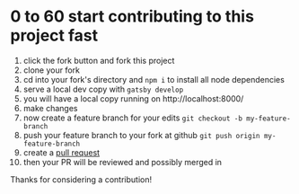 # 0 to 60 start contributing to this project fast

1. click the fork button and fork this project
1. clone your fork
1. cd into your fork's directory and `npm i` to install all node dependencies
1. serve a local dev copy with `gatsby develop` 
1. you will have a local copy running on http://localhost:8000/
1. make changes
1. now create a feature branch for your edits `git checkout -b my-feature-branch`
1. push your feature branch to your fork at github `git push origin my-feature-branch`
1. create a [pull request](https://help.github.com/articles/creating-a-pull-request/)
1. then your PR will be reviewed and possibly merged in

Thanks for considering a contribution!

